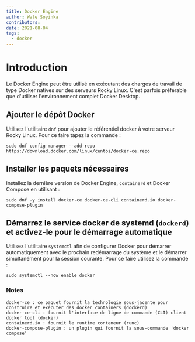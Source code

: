 ```yaml
---
title: Docker Engine
author: Wale Soyinka
contributors:
date: 2021-08-04
tags:
  - docker
---
```


# Introduction

Le Docker Engine peut être utilisé en exécutant des charges de travail de type Docker natives sur des serveurs Rocky Linux. C'est parfois préférable que d'utiliser l'environnement complet Docker Desktop.

## Ajouter le dépôt Docker

Utilisez l'utilitaire `dnf` pour ajouter le référentiel docker à votre serveur Rocky Linux. Pour ce faire tapez la commande :

```
sudo dnf config-manager --add-repo https://download.docker.com/linux/centos/docker-ce.repo
```

## Installer les paquets nécessaires

Installez la dernière version de Docker Engine, `containerd` et Docker Compose en utilisant :

```
sudo dnf -y install docker-ce docker-ce-cli containerd.io docker-compose-plugin
```

## Démarrez le service docker de systemd (`dockerd`) et activez-le pour le démarrage automatique

Utilisez l'utilitaire `systemctl` afin de configurer Docker pour démarrer automatiquement avec le prochain redémarrage du système et le démarrer simultanément pour la session courante. Pour ce faire utilisez la commande :

```
sudo systemctl --now enable docker
```

### Notes

```
docker-ce : ce paquet fournit la technologie sous-jacente pour construire et exécuter des docker containers (dockerd) 
docker-ce-cli : fournit l'interface de ligne de commande (CLI) client docker tool (docker)
containerd.io : fournit le runtime conteneur (runc)
docker-compose-plugin : un plugin qui fournit la sous-commande 'docker compose' 
```
